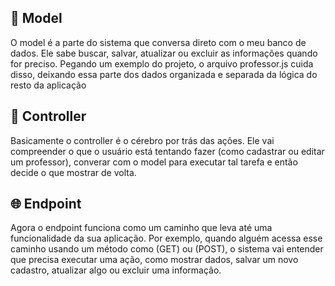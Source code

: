 ## 🧱 Model
O model é a parte do sistema que conversa direto com o meu banco de dados. Ele sabe buscar, salvar, atualizar ou excluir as informações quando for preciso. Pegando um exemplo do projeto, o arquivo professor.js cuida disso, deixando essa parte dos dados organizada e separada da lógica do resto da aplicação

## 🧠 Controller
Basicamente o controller é o cérebro por trás das ações. Ele vai compreender o que o usuário está tentando fazer (como cadastrar ou editar um professor), converar com o model para executar tal tarefa e então decide o que mostrar de volta. 

## 🌐 Endpoint
Agora o endpoint funciona como um caminho que leva até uma funcionalidade da sua aplicação. Por exemplo, quando alguém acessa esse caminho usando um método como (GET) ou (POST), o sistema vai entender que precisa executar uma ação, como mostrar dados, salvar um novo cadastro, atualizar algo ou excluir uma informação.
